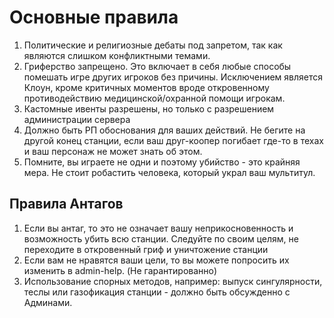 Основные правила
================

1) Политические и религиозные дебаты под запретом, так как являются слишком конфликтными темами.
2) Гриферство запрещено. Это включает в себя любые способы помешать игре других игроков без причины. Исключением является Клоун, кроме критичных моментов вроде откровенному противодействию медицинской/охранной помощи игрокам.
3) Кастомные ивенты разрешены, но только с разрешением администрации сервера
4) Должно быть РП обоснования для ваших действий. Не бегите на другой конец станции, если ваш друг-коопер погибает где-то в техах и ваш персонаж не может знать об этом.
5) Помните, вы играете не одни и поэтому убийство - это крайняя мера. Не стоит робастить человека, который украл ваш мультитул.


Правила Антагов
---------------
1) Если вы антаг, то это не означает вашу неприкосновенность и возможность убить всю станции. Следуйте по своим целям, не переходите в откровенный гриф и уничтожение станции
2) Если вам не нравятся ваши цели, то вы можете попросить их изменить в admin-help. (Не гарантированно)
3) Использование спорных методов, например: выпуск сингулярности, теслы или газофикация станции - должно быть обсужденно с Админами. 
